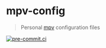 # mpv-config

> Personal [mpv](https://github.com/mpv-player/mpv) configuration files

[![pre-commit.ci](https://results.pre-commit.ci/badge/github/DeadNews/mpv-config/main.svg)](https://results.pre-commit.ci/latest/github/DeadNews/mpv-config/main)
